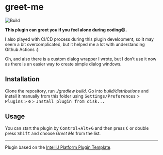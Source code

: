 # greet-me

![Build](https://github.com/polimer-consumer/greet-me/workflows/Build/badge.svg)

<!-- Plugin description -->
**This plugin can greet you if you feel alone during coding😊.**

I also played with CI/CD process during this plugin development, so it may seem a bit overcomplicated,
but it helped me a lot with understanding Github Actions :)

Oh, and also there is a custom  dialog wrapper I wrote, but I don't use it now as there is an easier
way to create simple dialog windows. 
<!-- Plugin description end -->

## Installation

Clone the repository, run *./gradlew build*.
Go into *build/distributions* and install it manually from this folder using
<kbd>Settings/Preferences</kbd> > <kbd>Plugins</kbd> > <kbd>⚙️</kbd> > <kbd>Install plugin from disk...</kbd>

## Usage

You can start the plugin by <kbd>Control</kbd>+<kbd>Alt</kbd>+<kbd>G</kbd> and then press <kbd>C</kbd> or double press <kbd>Shift</kbd> and choose *Greet Me* from the list.


---
Plugin based on the [IntelliJ Platform Plugin Template][template].

[template]: https://github.com/JetBrains/intellij-platform-plugin-template
[docs:plugin-description]: https://plugins.jetbrains.com/docs/intellij/plugin-user-experience.html#plugin-description-and-presentation
